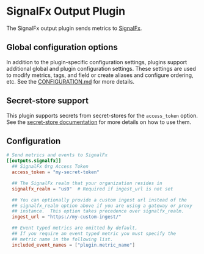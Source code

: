 # SignalFx Output Plugin

The SignalFx output plugin sends metrics to [SignalFx][docs].

[docs]: https://docs.signalfx.com/en/latest/

## Global configuration options <!-- @/docs/includes/plugin_config.md -->

In addition to the plugin-specific configuration settings, plugins support
additional global and plugin configuration settings. These settings are used to
modify metrics, tags, and field or create aliases and configure ordering, etc.
See the [CONFIGURATION.md][CONFIGURATION.md] for more details.

[CONFIGURATION.md]: ../../../docs/CONFIGURATION.md#plugins

## Secret-store support

This plugin supports secrets from secret-stores for the `access_token` option.
See the [secret-store documentation][SECRETSTORE] for more details on how
to use them.

[SECRETSTORE]: ../../../docs/CONFIGURATION.md#secret-store-secrets

## Configuration

```toml @sample.conf
# Send metrics and events to SignalFx
[[outputs.signalfx]]
  ## SignalFx Org Access Token
  access_token = "my-secret-token"

  ## The SignalFx realm that your organization resides in
  signalfx_realm = "us9"  # Required if ingest_url is not set

  ## You can optionally provide a custom ingest url instead of the
  ## signalfx_realm option above if you are using a gateway or proxy
  ## instance.  This option takes precedence over signalfx_realm.
  ingest_url = "https://my-custom-ingest/"

  ## Event typed metrics are omitted by default,
  ## If you require an event typed metric you must specify the
  ## metric name in the following list.
  included_event_names = ["plugin.metric_name"]
```
